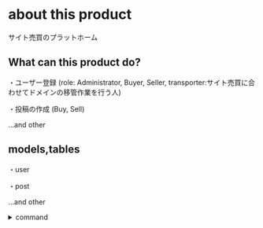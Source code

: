 # about this product

サイト売買のプラットホーム

## What can this product do?

・ユーザー登録
(role: Administrator, Buyer, Seller, transporter:サイト売買に合わせてドメインの移管作業を行う人)

・投稿の作成
(Buy, Sell)

...and other

## models,tables

・user

・post

...and other


<details>
<summary>command</summary>

## Docker

・docker-compose build

・docker-compose up

・docker-compose down

## django make PJ

docker-compose run --rm app django-admin startproject プロジェクト名

## django others

prefix: docker-compose run --rm app

prefix: python manage.py

example: docker-compose run --rm app python manage.py

after
<!-- make application -->
startapp test
<!-- make pre migrate file -->
makemigrations
<!-- exec migrate -->
migrate
<!-- make admin user -->
createsuperuser

<!-- admin -->
<!-- hoge / hoge -->
</details>
